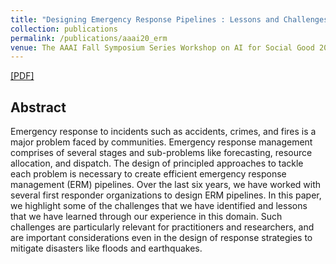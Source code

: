 ```yaml
---
title: "Designing Emergency Response Pipelines : Lessons and Challenges"
collection: publications
permalink: /publications/aaai20_erm
venue: The AAAI Fall Symposium Series Workshop on AI for Social Good 2020
---
```


[[PDF]](https://ayanmukhopadhyay.github.io/files/aaai_erm.pdf)

## Abstract
Emergency response to incidents such as accidents, crimes, and fires is a major problem faced by communities. Emergency response management comprises of several stages and sub-problems like forecasting, resource allocation, and dispatch. The design of principled approaches to tackle each problem is necessary to create efficient emergency response management (ERM) pipelines. Over the last six years, we have worked with several first responder organizations to design ERM pipelines. In this paper, we highlight some of the challenges that we have identified and lessons that we have learned through our experience in this domain. Such challenges are particularly relevant for practitioners and researchers, and are important considerations even in the design of response strategies to mitigate disasters like floods and earthquakes.